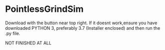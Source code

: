 # PointlessGrindSim

Download with the button near top right.
If it doesnt work,ensure you have downloaded PYTHON 3, preferably 3.7 (Installer enclosed) and then run the .py file. 

NOT FINISHED AT ALL
